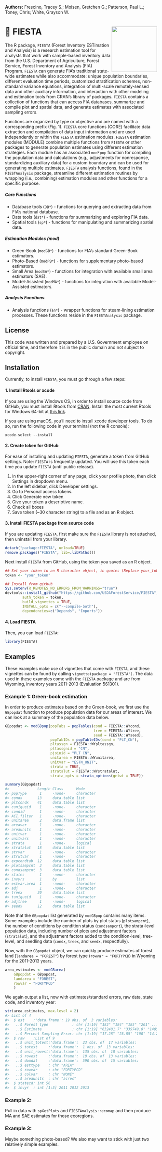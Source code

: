 
<!-- [![GitHub Super-Linter](https://github.com/USDAForestService/FIESTA/workflows/Lint%20Code%20Base/badge.svg)](https://github.com/marketplace/actions/super-linter) -->

<b>Authors:</b> Frescino, Tracey S.; Moisen, Gretchen G.; Patterson,
Paul L.; Toney, Chris; White, Grayson W.

# 🎉 FIESTA <img src="https://github.com/USDAForestService/FIESTA/blob/master/figs/fiesta_grey.png?raw=true" align="right" width=150 />

The R package, `FIESTA` (Forest Inventory ESTimation and Analysis) is a
research estimation tool for analysts that work with sample-based
inventory data from the U.S. Department of Agriculture, Forest Service,
Forest Inventory and Analysis (FIA) Program. `FIESTA` can generate FIA’s
traditional state-wide estimates while also accommodate: unique
population boundaries, different evaluation time periods, customized
stratification schemes, non-standard variance equations, integration of
multi-scale remotely-sensed data and other auxiliary information, and
interaction with other modeling and estimation tools from CRAN’s library
of packages. `FIESTA` contains a collection of functions that can access
FIA databases, summarize and compile plot and spatial data, and generate
estimates with associated sampling errors.

Functions are organized by type or objective and are named with a
corresponding prefix (Fig. 1). `FIESTA` core functions (CORE) facilitate
data extraction and compilation of data input information and are used
independently or within the `FIESTA` estimation modules. `FIESTA`
estimation modules (MODULE) combine multiple functions from `FIESTA` or
other packages to generate population estimates using different
estimation strategies. Each module has an associated `mod*pop` function
for compiling the population data and calculations (e.g., adjustments
for nonresponse, standardizing auxiliary data) for a custom boundary and
can be used for generating multiple estimates. `FIESTA` analysis
functions, found in the `FIESTAnalysis` package, streamline different
estimation routines by wrapping (i.e., combining) estimation modules and
other functions for a specific purpose.

##### Core Functions

-   Database tools (`DB*`) - functions for querying and extracting data
    from FIA’s national database.
-   Data tools (`dat*`) - functions for summarizing and exploring FIA
    data.
-   Spatial tools (`sp*`) - functions for manipulating and summarizing
    spatial data.

##### Estimation Modules (mod)

-   Green-Book (`modGB*`) - functions for FIA’s standard Green-Book
    estimators.
-   Photo-Based (`modPB*`) - functions for supplementary photo-based
    estimators.
-   Small Area (`modSA*`) - functions for integration with available
    small area estimators (SAE).
-   Model-Assisted (`modMA*`) - functions for integration with available
    Model-Assisted estimators.

##### Analysis Functions

-   Analysis functions (`an*`) - wrapper functions for steam-lining
    estimation processes. These functions reside in the `FIESTAnalysis`
    package.

## License

This code was written and prepared by a U.S. Government employee on
official time, and therefore it is in the public domain and not subject
to copyright.

## Installation

Currently, to install `FIESTA`, you must go through a few steps:

#### 1. Install Rtools or xcode

If you are using the Windows OS, in order to install source code from
GitHub, you must install Rtools from
[CRAN](https://cran.r-project.org/). Install the most current Rtools for
Windows 64-bit at [this
link](https://cran.r-project.org/bin/windows/Rtools/).

If you are using macOS, you’ll need to install xcode developer tools. To
do so, run the following code in your terminal (not the R console):

    xcode-select --install

#### 2. Create token for GitHub

For ease of installing and updating `FIESTA`, generate a token from
GitHub settings. Note: `FIESTA` is frequently updated. You will use this
token each time you update `FIESTA` (until public release).

1.  In the upper-right corner of any page, click your profile photo,
    then click Settings in dropdown menu.
2.  In the left sidebar, click Developer settings.
3.  Go to Personal access tokens.
4.  Click Generate new token.
5.  Give your token a descriptive name.
6.  Check all boxes
7.  Save token (\~30 character string) to a file and as an R object.

<!-- #### 3. Install FIESTA suggested packages -->
<!-- - Checks to make sure all `FIESTA` dependent packages are installed -->
<!-- - Removes old version of `FIESTA` from current R library -->
<!-- - `pkginstalled <- installed.packages()` -->
<!-- - `if ("FIESTA" %in% row.names(pkginstalled)) remove.packages("FIESTA")` -->
<!-- Use the following function to check and install packages for `FIESTA`. -->
<!-- Note: copy/paste function into RStudio or RGui  -->
<!-- ```{r, eval = F} -->
<!-- chkpkg <- function(pkg) { -->
<!--   ## DESCRIPTION: Function to check if package exists -->
<!--   ## If package does not exist, it will install the package -->
<!--   if (!require(pkg, character.only = TRUE)) { -->
<!--     message("installing ", pkg, " package...") -->
<!--     install.packages(pkg, dependencies=TRUE) -->
<!--   } -->
<!--   if (!require(pkg, character.only = TRUE)) { -->
<!--     stop("load failure: ", pkg) -->
<!--   }  -->
<!-- } -->
<!-- ``` -->
<!-- `FIESTA` dependent and imported packages are installed when you install the source code  -->
<!-- from GitHub. -->
<!-- If you are not installing the source code and it is the first time using `FIESTA`,  -->
<!-- you must install the following packages: -->
<!-- ```{r, eval = F} -->
<!-- depend.pkgs <- c('data.table', 'sf', 'rgdal', 'Rcpp') -->
<!-- lapply(depend.pkgs, chkpkg) -->
<!-- ``` -->
<!-- You will need to install suggested packages even if installing the source code. -->
<!-- Installing suggested packages is optional, depending on how you are using `FIESTA`.  -->
<!-- NOTE: select closest CRAN mirror for download -->
<!-- ```{r, eval = F} -->
<!-- ## Load suggests packages -->
<!-- misc.pkgs <- c('devtools', 'units') -->
<!-- lapply(misc.pkgs, chkpkg) -->
<!-- ## For database extraction -->
<!-- db.pkgs <- c('DBI', 'odbc', 'sqldf', 'RSQLite') -->
<!-- lapply(db.pkgs, chkpkg) -->
<!-- ## For model-assisted estimation -->
<!-- ma.pkgs <- c('mase') -->
<!-- lapply(ma.pkgs, chkpkg) -->
<!-- ## For small-area estimation -->
<!-- sa.pkgs <- c('sae', 'JoSAE', 'nlme', 'hbsae') -->
<!-- lapply(sa.pkgs, chkpkg) -->
<!-- ## For xlsx output -->
<!-- xlsx.pkgs <- c('rJava', 'xlsx') -->
<!-- lapply(xlsx.pkgs, chkpkg) -->
<!-- ## For reports -->
<!-- report.pkgs <- c('knitr', 'rmarkdown', 'RColorBrewer') -->
<!-- lapply(report.pkgs, chkpkg) -->
<!-- ## For PB module reports -->
<!-- pbreport.pkgs <- c('pheatmap') -->
<!-- lapply(pbreport.pkgs, chkpkg) -->
<!-- ## For spatial manipulation -->
<!-- sp.pkgs <- c('rgeos', 'raster') -->
<!-- lapply(sp.pkgs, chkpkg) -->
<!-- ``` -->

#### 3. Install FIESTA package from source code

If you are updating `FIESTA`, first make sure the `FIESTA` library is
not attached, then uninstall from your library.

``` r
detach("package:FIESTA", unload=TRUE)
remove.packages("FIESTA", lib=.libPaths()) 
```

Next install `FIESTA` from GitHub, using the token you saved as an R
object.

``` r
## Set your token to an R character object, in quotes (Replace your_token with ~30 character string)
token <- "your_token"

## Install from github
Sys.setenv(R_REMOTES_NO_ERRORS_FROM_WARNINGS="true")
devtools::install_github("https://github.com/USDAForestService/FIESTA", 
        auth_token = token,
        build_vignettes = TRUE,
        INSTALL_opts = c("--compile-both"),
        dependencies=c("Depends", "Imports"))
```

#### 4. Load FIESTA

Then, you can load `FIESTA`:

``` r
library(FIESTA)
```

<!-- ## HELP and vignettes -->
<!-- To get help for the `FIESTA` package -->
<!-- ```{r, eval = F} -->
<!-- help(package="FIESTA") -->
<!-- ``` -->
<!-- To get tutorials from `FIESTA` package -->
<!-- ```{r, eval = F} -->
<!-- vignette(package="FIESTA") -->
<!-- ``` -->
<!-- Core functions -->
<!-- ```{r, eval = F} -->
<!-- vignette("FIESTA_tutorial_DB", package="FIESTA") -->
<!-- vignette("FIESTA_tutorial_dat", package="FIESTA") -->
<!-- vignette("FIESTA_tutorial_sp", package="FIESTA") -->
<!-- ``` -->
<!-- Modules -->
<!-- ```{r, eval = F} -->
<!-- vignette("FIESTA_tutorial_GB", package="FIESTA") -->
<!-- vignette("FIESTA_tutorial_GBcustom", package="FIESTA") -->
<!-- vignette("FIESTA_tutorial_PB", package="FIESTA") -->
<!-- vignette("FIESTA_tutorial_SA", package="FIESTA") -->
<!-- vignette("FIESTA_tutorial_MA", package="FIESTA") -->
<!-- ``` -->

## Examples

These examples make use of vignettes that come with `FIESTA`, and these
vignettes can be found by calling `vignette(package = "FIESTA")`. The
data used in these examples come with the `FIESTA` package and are from
Wyoming, inventory years 2011-2013 (Evaluation 561301).

### Example 1: Green-book estimation

In order to produce estimates based on the Green-book, we first use the
`GBpopdat` function to produce population data for our areas of
interest. We can look at a summary of the population data below.

``` r
GBpopdat <- modGBpop(popTabs = popTables(cond = FIESTA::WYcond,
                                         tree = FIESTA::WYtree,
                                         seed = FIESTA::WYseed),
                     popTabIDs = popTableIDs(cond = "PLT_CN"),
                     pltassgn = FIESTA::WYpltassgn,
                     pltassgnid = "CN",
                     pjoinid = "PLT_CN",
                     unitarea = FIESTA::WYunitarea,
                     unitvar = "ESTN_UNIT",
                     strata = TRUE,
                     stratalut = FIESTA::WYstratalut,
                     strata_opts = strata_options(getwt = TRUE))

summary(GBpopdat)
#>             Length Class      Mode     
#> popType      1     -none-     character
#> condx       13     data.table list     
#> pltcondx    41     data.table list     
#> cuniqueid    1     -none-     character
#> condid       1     -none-     character
#> ACI.filter   1     -none-     character
#> unitarea     2     data.frame list     
#> areavar      1     -none-     character
#> areaunits    1     -none-     character
#> unitvar      1     -none-     character
#> unitvars     1     -none-     character
#> strata       1     -none-     logical  
#> stratalut   18     data.table list     
#> strvar       1     -none-     character
#> strwtvar     1     -none-     character
#> expcondtab  12     data.table list     
#> plotsampcnt  3     data.table list     
#> condsampcnt  3     data.table list     
#> states       1     -none-     character
#> invyrs       1     by         list     
#> estvar.area  1     -none-     character
#> adj          1     -none-     character
#> treex       30     data.table list     
#> tuniqueid    1     -none-     character
#> adjtree      1     -none-     logical  
#> seedx       12     data.table list
```

Note that the `GBpopdat` list generated by `modGBpop` contains many
items. Some examples include the number of plots by plot status
(`plotsampcnt`), the number of conditions by condition status
(`condsampcnt`), the strata-level population data, including number of
plots and adjustment factors (`stratalut`), and the adjustment factors
added to the condition-level, tree-level, and seedling data (`condx`,
`treex`, and `seedx`, respectfully).

Now, with the `GBpopdat` object, we can quickly produce estimates of
forest land (`landarea = "FOREST"`) by forest type
(`rowvar = "FORTYPCD`) in Wyoming for the 2011-2013 years.

``` r
area_estimates <- modGBarea(
    GBpopdat = GBpopdat,
    landarea = "FOREST",
    rowvar = "FORTYPCD"
    )
```

We again output a list, now with estimates/standard errors, raw data,
state code, and inventory year:

``` r
str(area_estimates, max.level = 2)
#> List of 4
#>  $ est    :'data.frame': 19 obs. of  3 variables:
#>   ..$ Forest type           : chr [1:19] "182" "184" "185" "201" ...
#>   ..$ Estimate              : chr [1:19] "632481.7" "339749.8" "14854.7" "881189" ...
#>   ..$ Percent Sampling Error: chr [1:19] "17.28" "23.85" "100" "14.21" ...
#>  $ raw    :List of 9
#>   ..$ unit_totest:'data.frame':  23 obs. of  17 variables:
#>   ..$ totest     :'data.frame':  1 obs. of  13 variables:
#>   ..$ unit_rowest:'data.frame':  135 obs. of  18 variables:
#>   ..$ rowest     :'data.frame':  18 obs. of  13 variables:
#>   ..$ domdat     :'data.frame':  590 obs. of  15 variables:
#>   ..$ esttype    : chr "AREA"
#>   ..$ rowvar     : chr "FORTYPCD"
#>   ..$ colvar     : chr "NONE"
#>   ..$ areaunits  : chr "acres"
#>  $ statecd: int 56
#>  $ invyr  : int [1:3] 2011 2012 2013
```

### Example 2:

Pull in data with `spGetPlots` and `FIESTAnalysis::ecomap` and then
produce MA and SAE estimates for those ecoregions.

### Example 3:

Maybe something photo-based? We also may want to stick with just two
relatively simple examples.

